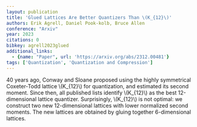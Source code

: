 ```yaml
---
layout: publication
title: 'Glued Lattices Are Better Quantizers Than \(K_{12}\)'
authors: Erik Agrell, Daniel Pook-kolb, Bruce Allen
conference: "Arxiv"
year: 2023
citations: 0
bibkey: agrell2023glued
additional_links:
  - {name: "Paper", url: 'https://arxiv.org/abs/2312.00481'}
tags: ['Quantization', 'Quantization and Compression']
---
```

40 years ago, Conway and Sloane proposed using the highly symmetrical
Coxeter-Todd lattice \\(K_\{12\}\\) for quantization, and estimated its second
moment. Since then, all published lists identify \\(K_\{12\}\\) as the best
12-dimensional lattice quantizer. Surprisingly, \\(K_\{12\}\\) is not optimal: we
construct two new 12-dimensional lattices with lower normalized second moments.
The new lattices are obtained by gluing together 6-dimensional lattices.
